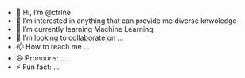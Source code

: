- 👋 Hi, I’m @ctrlne
- 👀 I’m interested in anything that can provide me diverse knwoledge
- 🌱 I’m currently learning Machine Learning
- 💞️ I’m looking to collaborate on ...
- 📫 How to reach me ...
- 😄 Pronouns: ...
- ⚡ Fun fact: ...

<!---
ctrlne/ctrlne is a ✨ special ✨ repository because its `README.md` (this file) appears on your GitHub profile.
You can click the Preview link to take a look at your changes.
--->
